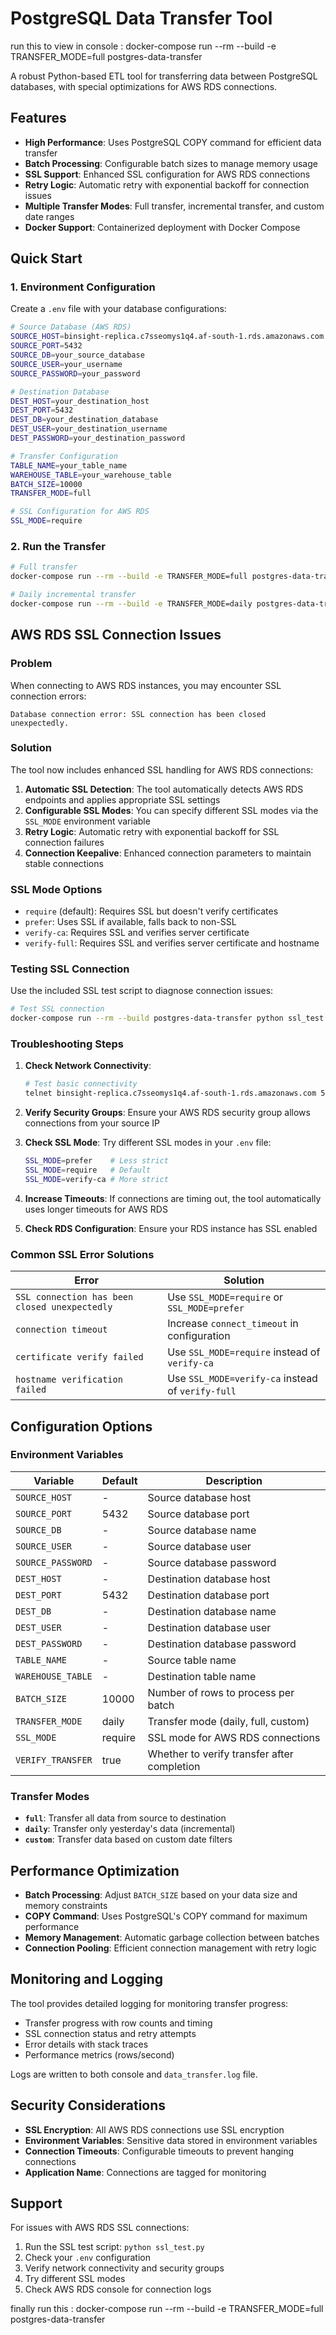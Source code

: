 # PostgreSQL Data Transfer Tool

run this to view in console :  docker-compose run --rm --build -e TRANSFER_MODE=full postgres-data-transfer

A robust Python-based ETL tool for transferring data between PostgreSQL databases, with special optimizations for AWS RDS connections.

## Features

- **High Performance**: Uses PostgreSQL COPY command for efficient data transfer
- **Batch Processing**: Configurable batch sizes to manage memory usage
- **SSL Support**: Enhanced SSL configuration for AWS RDS connections
- **Retry Logic**: Automatic retry with exponential backoff for connection issues
- **Multiple Transfer Modes**: Full transfer, incremental transfer, and custom date ranges
- **Docker Support**: Containerized deployment with Docker Compose

## Quick Start

### 1. Environment Configuration

Create a `.env` file with your database configurations:

```bash
# Source Database (AWS RDS)
SOURCE_HOST=binsight-replica.c7sseomys1q4.af-south-1.rds.amazonaws.com
SOURCE_PORT=5432
SOURCE_DB=your_source_database
SOURCE_USER=your_username
SOURCE_PASSWORD=your_password

# Destination Database
DEST_HOST=your_destination_host
DEST_PORT=5432
DEST_DB=your_destination_database
DEST_USER=your_destination_username
DEST_PASSWORD=your_destination_password

# Transfer Configuration
TABLE_NAME=your_table_name
WAREHOUSE_TABLE=your_warehouse_table
BATCH_SIZE=10000
TRANSFER_MODE=full

# SSL Configuration for AWS RDS
SSL_MODE=require
```

### 2. Run the Transfer

```bash
# Full transfer
docker-compose run --rm --build -e TRANSFER_MODE=full postgres-data-transfer

# Daily incremental transfer
docker-compose run --rm --build -e TRANSFER_MODE=daily postgres-data-transfer
```

## AWS RDS SSL Connection Issues

### Problem
When connecting to AWS RDS instances, you may encounter SSL connection errors:
```
Database connection error: SSL connection has been closed unexpectedly.
```

### Solution

The tool now includes enhanced SSL handling for AWS RDS connections:

1. **Automatic SSL Detection**: The tool automatically detects AWS RDS endpoints and applies appropriate SSL settings
2. **Configurable SSL Modes**: You can specify different SSL modes via the `SSL_MODE` environment variable
3. **Retry Logic**: Automatic retry with exponential backoff for SSL connection failures
4. **Connection Keepalive**: Enhanced connection parameters to maintain stable connections

### SSL Mode Options

- `require` (default): Requires SSL but doesn't verify certificates
- `prefer`: Uses SSL if available, falls back to non-SSL
- `verify-ca`: Requires SSL and verifies server certificate
- `verify-full`: Requires SSL and verifies server certificate and hostname

### Testing SSL Connection

Use the included SSL test script to diagnose connection issues:

```bash
# Test SSL connection
docker-compose run --rm --build postgres-data-transfer python ssl_test.py
```

### Troubleshooting Steps

1. **Check Network Connectivity**:
   ```bash
   # Test basic connectivity
   telnet binsight-replica.c7sseomys1q4.af-south-1.rds.amazonaws.com 5432
   ```

2. **Verify Security Groups**: Ensure your AWS RDS security group allows connections from your source IP

3. **Check SSL Mode**: Try different SSL modes in your `.env` file:
   ```bash
   SSL_MODE=prefer    # Less strict
   SSL_MODE=require   # Default
   SSL_MODE=verify-ca # More strict
   ```

4. **Increase Timeouts**: If connections are timing out, the tool automatically uses longer timeouts for AWS RDS

5. **Check RDS Configuration**: Ensure your RDS instance has SSL enabled

### Common SSL Error Solutions

| Error | Solution |
|-------|----------|
| `SSL connection has been closed unexpectedly` | Use `SSL_MODE=require` or `SSL_MODE=prefer` |
| `connection timeout` | Increase `connect_timeout` in configuration |
| `certificate verify failed` | Use `SSL_MODE=require` instead of `verify-ca` |
| `hostname verification failed` | Use `SSL_MODE=verify-ca` instead of `verify-full` |

## Configuration Options

### Environment Variables

| Variable | Default | Description |
|----------|---------|-------------|
| `SOURCE_HOST` | - | Source database host |
| `SOURCE_PORT` | 5432 | Source database port |
| `SOURCE_DB` | - | Source database name |
| `SOURCE_USER` | - | Source database user |
| `SOURCE_PASSWORD` | - | Source database password |
| `DEST_HOST` | - | Destination database host |
| `DEST_PORT` | 5432 | Destination database port |
| `DEST_DB` | - | Destination database name |
| `DEST_USER` | - | Destination database user |
| `DEST_PASSWORD` | - | Destination database password |
| `TABLE_NAME` | - | Source table name |
| `WAREHOUSE_TABLE` | - | Destination table name |
| `BATCH_SIZE` | 10000 | Number of rows to process per batch |
| `TRANSFER_MODE` | daily | Transfer mode (daily, full, custom) |
| `SSL_MODE` | require | SSL mode for AWS RDS connections |
| `VERIFY_TRANSFER` | true | Whether to verify transfer after completion |

### Transfer Modes

- **`full`**: Transfer all data from source to destination
- **`daily`**: Transfer only yesterday's data (incremental)
- **`custom`**: Transfer data based on custom date filters

## Performance Optimization

- **Batch Processing**: Adjust `BATCH_SIZE` based on your data size and memory constraints
- **COPY Command**: Uses PostgreSQL's COPY command for maximum performance
- **Memory Management**: Automatic garbage collection between batches
- **Connection Pooling**: Efficient connection management with retry logic

## Monitoring and Logging

The tool provides detailed logging for monitoring transfer progress:

- Transfer progress with row counts and timing
- SSL connection status and retry attempts
- Error details with stack traces
- Performance metrics (rows/second)

Logs are written to both console and `data_transfer.log` file.

## Security Considerations

- **SSL Encryption**: All AWS RDS connections use SSL encryption
- **Environment Variables**: Sensitive data stored in environment variables
- **Connection Timeouts**: Configurable timeouts to prevent hanging connections
- **Application Name**: Connections are tagged for monitoring

## Support

For issues with AWS RDS SSL connections:

1. Run the SSL test script: `python ssl_test.py`
2. Check your `.env` configuration
3. Verify network connectivity and security groups
4. Try different SSL modes
5. Check AWS RDS console for connection logs


finally run this :  docker-compose run --rm --build -e TRANSFER_MODE=full postgres-data-transfer